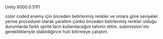 Unity 6000.0.51f1

color coded enemy için önceden belirlenmiş renkler ve onlara göre seviyeler yerine procedurel olarak yarattım çünkü önceden belirlenmiş renkler olduğu durumlarda farklı sprite'ların kullanılacağını tahmin ettim.
submission'ımı gereklilikleriyle olabildiğince hızlı bitirmeye çalıştım.
